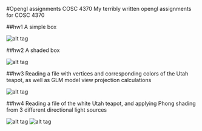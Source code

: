 #Opengl assignments COSC 4370
My terribly written opengl assignments for COSC 4370

##hw1
A simple box

![alt tag](https://raw.githubusercontent.com/YaroBear/opengl/hw1/hw1.png)

##hw2
A shaded box

![alt tag](https://raw.githubusercontent.com/YaroBear/opengl/hw2/hw2.png)

##hw3
Reading a file with vertices and corresponding colors of the Utah teapot, as well as GLM model view projection calculations

![alt tag](https://raw.githubusercontent.com/YaroBear/opengl/hw3/hw3.gif)

##hw4
Reading a file of the white Utah teapot, and applying Phong shading from 3 different directional light sources

![alt tag](https://raw.githubusercontent.com/YaroBear/opengl/hw4/hw4_1.png)
![alt tag](https://raw.githubusercontent.com/YaroBear/opengl/hw2/hw4_2.png)